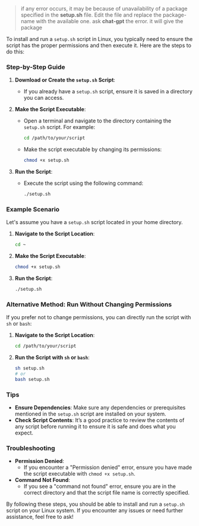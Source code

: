 >if any error occurs, it may be because of unavailability of a package specified in the **setup.sh** file. Edit the file and replace the package-name with the available one. ask **chat-gpt** the error. it will give the package

To install and run a `setup.sh` script in Linux, you typically need to ensure the script has the proper permissions and then execute it. Here are the steps to do this:

### Step-by-Step Guide

1. **Download or Create the `setup.sh` Script**:
   - If you already have a `setup.sh` script, ensure it is saved in a directory you can access.

2. **Make the Script Executable**:
   - Open a terminal and navigate to the directory containing the `setup.sh` script. For example:
     ```sh
     cd /path/to/your/script
     ```
   - Make the script executable by changing its permissions:
     ```sh
     chmod +x setup.sh
     ```

3. **Run the Script**:
   - Execute the script using the following command:
     ```sh
     ./setup.sh
     ```

### Example Scenario

Let's assume you have a `setup.sh` script located in your home directory.

1. **Navigate to the Script Location**:
   ```sh
   cd ~
   ```

2. **Make the Script Executable**:
   ```sh
   chmod +x setup.sh
   ```

3. **Run the Script**:
   ```sh
   ./setup.sh
   ```

### Alternative Method: Run Without Changing Permissions

If you prefer not to change permissions, you can directly run the script with `sh` or `bash`:

1. **Navigate to the Script Location**:
   ```sh
   cd /path/to/your/script
   ```

2. **Run the Script with `sh` or `bash`**:
   ```sh
   sh setup.sh
   # or
   bash setup.sh
   ```

### Tips

- **Ensure Dependencies**: Make sure any dependencies or prerequisites mentioned in the `setup.sh` script are installed on your system.
- **Check Script Contents**: It’s a good practice to review the contents of any script before running it to ensure it is safe and does what you expect.

### Troubleshooting

- **Permission Denied**:
  - If you encounter a "Permission denied" error, ensure you have made the script executable with `chmod +x setup.sh`.
- **Command Not Found**:
  - If you see a "command not found" error, ensure you are in the correct directory and that the script file name is correctly specified.

By following these steps, you should be able to install and run a `setup.sh` script on your Linux system. If you encounter any issues or need further assistance, feel free to ask!